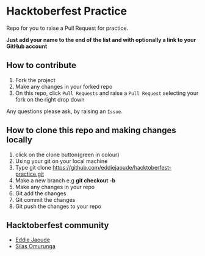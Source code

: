 # Hacktoberfest Practice

Repo for you to raise a Pull Request for practice.

**Just add your name to the end of the list and with optionally a link to your GitHub account**

## How to contribute

1. Fork the project
2. Make any changes in your forked repo
3. On this repo, click `Pull Requests` and raise a `Pull Request` selecting your fork on the right drop down

Any questions please ask, by raising an `Issue`.

## How to clone this repo and making changes locally

1. click on the clone button(green in colour)
2. Using your git on your local machine
3. Type git clone https://github.com/eddiejaoude/hacktoberfest-practice.git
4. Make a new branch e.g **git checkout -b <name of new branch>**
5. Make any changes in your repo 
6. Git add the changes 
7. Git commit the changes
8. Git push the changes to your repo


## Hacktoberfest community

- [Eddie Jaoude](https://github.com/eddiejaoude)
- [Silas Omurunga](https://github.com/Simbadeveloper)
